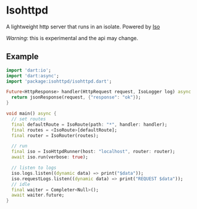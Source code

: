 # Isohttpd

A lightweight http server that runs in an isolate. Powered by [Iso](https://github.com/synw/iso)

*Warning*: this is experimental and the api may change.

## Example

   ```dart
   import 'dart:io';
   import 'dart:async';
   import 'package:isohttpd/isohttpd.dart';

   Future<HttpResponse> handler(HttpRequest request, IsoLogger log) async {
     return jsonResponse(request, {"response": "ok"});
   }

   void main() async {
     // set routes
     final defaultRoute = IsoRoute(path: "*", handler: handler);
     final routes = <IsoRoute>[defaultRoute];
     final router = IsoRouter(routes);

     // run
     final iso = IsoHttpdRunner(host: "localhost", router: router);
     await iso.run(verbose: true);

     // listen to logs
     iso.logs.listen((dynamic data) => print("$data"));
     iso.requestLogs.listen((dynamic data) => print("REQUEST $data"));
     // idle
     final waiter = Completer<Null>();
     await waiter.future;
   }
   ```
